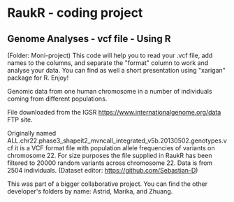 # RaukR - coding project
## Genome Analyses - vcf file - Using R

(Folder: Moni-project)
This code will help you to read your .vcf file, add names to the columns, and separate the "format" column to work and analyse your data. 
You can find as well a short presentation using "xarigan" package for R. Enjoy!

Genomic data from one human chromosome in a number of individuals coming from different populations.

File downloaded from the IGSR https://www.internationalgenome.org/data FTP site.

Originally named ALL.chr22.phase3_shapeit2_mvncall_integrated_v5b.20130502.genotypes.vcf it is a VCF format file with population allele frequencies of variants on chromosome 22. For size purposes the file supplied in RaukR has been filtered to 20000 random variants across chromosome 22. Data is from 2504 individuals. (Dataset editor: https://github.com/Sebastian-D)

This was part of a bigger collaborative project. You can find the other developer's folders by name: Astrid, Marika, and Zhuang. 

